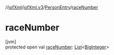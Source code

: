//[iofXml](../../../index.md)/[iofXml.v3](../index.md)/[PersonEntry](index.md)/[raceNumber](race-number.md)

# raceNumber

[jvm]\
protected open val [raceNumber](race-number.md): [List](https://docs.oracle.com/javase/8/docs/api/java/util/List.html)<[BigInteger](https://docs.oracle.com/javase/8/docs/api/java/math/BigInteger.html)>
